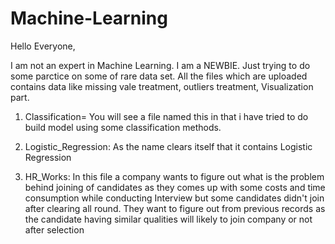 # Machine-Learning

Hello Everyone,

I am not an expert in Machine Learning. I am a NEWBIE. Just trying to do some parctice on some of rare data set.
All the files which are uploaded contains data  like missing vale treatment, outliers treatment, Visualization part. 

1. Classification= You will see a file named this in that i have tried to do build model using some classification methods. 

2. Logistic_Regression: As the name clears itself that it contains Logistic Regression

3. HR_Works: In this file a company wants to figure out what is the problem behind joining of candidates as they comes up with some costs and time consumption while conducting Interview
but some candidates didn't join after clearing all round. They want to figure out from previous records as the candidate having similar qualities will likely to join company or not
after selection
